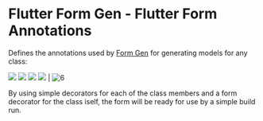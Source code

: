 # Flutter Form Gen -  Flutter Form Annotations

Defines the annotations used by [Form Gen](https://pub.dev/packages/form_gen) for generating models for any class:

![](https://user-images.githubusercontent.com/58779402/171086363-d1cd68b9-36c1-4e6f-867e-6f1e73592545.png)  ![](https://user-images.githubusercontent.com/58779402/171087386-a9b9f4af-c43c-4982-a539-3c378ecd4819.png) 
![ ](https://user-images.githubusercontent.com/58779402/171087454-f7081a8d-3bdf-4718-ae66-28bc6701cd21.png)  ![](https://user-images.githubusercontent.com/58779402/171087539-e0ba91e2-4973-4a9c-ad2a-c095e09175c6.png) |
 ![6](https://user-images.githubusercontent.com/58779402/171087816-2c217cb5-3480-4be9-968a-eeb6907449da.png)


By using simple decorators for each of the class members and a form decorator for the class iself, the form will be ready for use by a simple build run.

